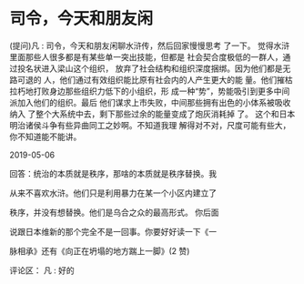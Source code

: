 # 司令，今天和朋友闲

(提问)凡 : 司令，今天和朋友闲聊水浒传，然后回家慢慢思考 了一下。 觉得水浒里面那些人很多都是有某些单一突出技能，但都是 社会契合度极低的一群人，通过投名状进入梁山这个组织， 放弃了社会结构和组织深度捆绑。因为他们都是无路可退的 人，他们通过有效组织能比原有社会内的人产生更大的能 量。他们摧枯拉朽地打败身边那些组织力低下的小组织，形 成一种“势”，势能吸引到更多中间派加入他们的组织。最后 他们谋求上市失败，中间那些拥有出色的小体系被吸收纳入 了整个大系统中去，剩下那些过余的能量变成了炮灰消耗掉 了。 这个和日本明治诸侯斗争有些异曲同工之妙啊。不知道我理 解得对不对，尺度可能有些大，你不知道能不能讲。

2019-05-06

回答：统治的本质就是秩序，那啥的本质就是秩序替换。我

从来不喜欢水浒。他们只是利用暴力在某一个小区内建立了

秩序，并没有想替换。他们是乌合之众的最高形式。 你后面

说跟日本维新的那个完全不是一回事。你要好好读一下《一

脉相承》还有《向正在坍塌的地方踹上一脚》(2 赞)

评论区： 凡 : 好的